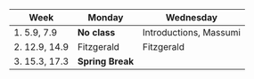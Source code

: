 | Week | Monday | Wednesday |
-------| ------ | --------- |
1. 5.9, 7.9 | **No class** | Introductions, Massumi |
2. 12.9, 14.9 | Fitzgerald | Fitzgerald |
3. 15.3, 17.3 | **Spring Break** ||
